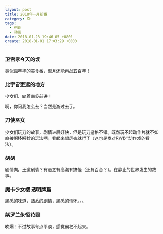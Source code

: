 ```yaml
---
layout: post
title: 2018年一月新番
category: 杂
tags:
  - 列表
  - 动画
date: 2018-01-23 19:46:05 +0800
create: 2018-01-01 17:03:29 +0800
---
```


### 卫宫家今天的饭

类似嘉年华的美食番，型月还能再战五百年！

### 比宇宙更远的地方

少女们，向着南极前进！

啊，你问我怎么去？当然是游过去了。

### 刀使巫女

少女们玩刀的故事，剧情进展好快，但是玩刀逼格不错。既然玩不起动作片就不如直接瞬移瞬秒的玩法啊，看起来很厉害就行了（这也是我对RWBY动作戏的看法）。

### 刻刻

剧情向，王道剧情？有悬念有高潮有搞怪（还有百合？）。在静止的世界发生的故事。

### 魔卡少女樱 透明牌篇

熟悉的味道，熟悉的剧情，熟悉的情怀。。。

### 紫罗兰永恒花园

吹爆！不过故事有点平淡，感觉霸权不起来。